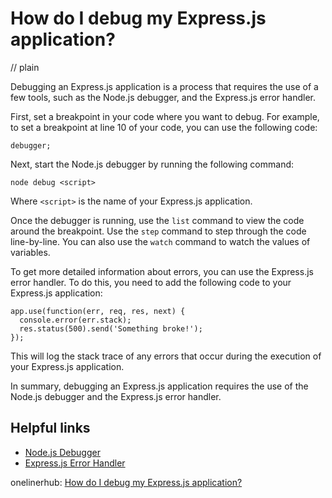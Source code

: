 # How do I debug my Express.js application?
// plain

Debugging an Express.js application is a process that requires the use of a few tools, such as the Node.js debugger, and the Express.js error handler.

First, set a breakpoint in your code where you want to debug. For example, to set a breakpoint at line 10 of your code, you can use the following code:

```
debugger;
```

Next, start the Node.js debugger by running the following command:

```
node debug <script>
```

Where `<script>` is the name of your Express.js application.

Once the debugger is running, use the `list` command to view the code around the breakpoint. Use the `step` command to step through the code line-by-line. You can also use the `watch` command to watch the values of variables.

To get more detailed information about errors, you can use the Express.js error handler. To do this, you need to add the following code to your Express.js application:

```
app.use(function(err, req, res, next) {
  console.error(err.stack);
  res.status(500).send('Something broke!');
});
```

This will log the stack trace of any errors that occur during the execution of your Express.js application.

In summary, debugging an Express.js application requires the use of the Node.js debugger and the Express.js error handler.

## Helpful links
- [Node.js Debugger](https://nodejs.org/api/debugger.html)
- [Express.js Error Handler](https://expressjs.com/en/guide/error-handling.html)

onelinerhub: [How do I debug my Express.js application?](https://onelinerhub.com/expressjs/how-do-i-debug-my-express-js-application)